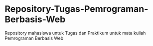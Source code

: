 # Repository-Tugas-Pemrograman-Berbasis-Web
Repository mahasiswa untuk Tugas dan Praktikum untuk mata kuliah Pemrograman Berbasis Web
